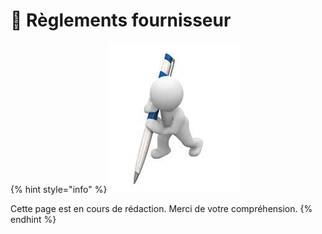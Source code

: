 # 📎 Règlements fournisseur

{% hint style="info" %}
![](../../.gitbook/assets/telechargement.jpg)

Cette page est en cours de rédaction. Merci de votre compréhension.
{% endhint %}
